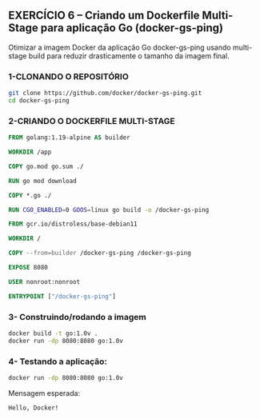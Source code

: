 
## EXERCÍCIO 6 – Criando um Dockerfile Multi-Stage para aplicação Go (docker-gs-ping)

Otimizar a imagem Docker da aplicação Go docker-gs-ping usando multi-stage build para reduzir drasticamente o tamanho da imagem final.

### 1-CLONANDO O REPOSITÓRIO

```bash
git clone https://github.com/docker/docker-gs-ping.git
cd docker-gs-ping
```

### 2-CRIANDO O DOCKERFILE MULTI-STAGE

```dockerfile
FROM golang:1.19-alpine AS builder

WORKDIR /app

COPY go.mod go.sum ./

RUN go mod download

COPY *.go ./

RUN CGO_ENABLED=0 GOOS=linux go build -o /docker-gs-ping

FROM gcr.io/distroless/base-debian11

WORKDIR /

COPY --from=builder /docker-gs-ping /docker-gs-ping

EXPOSE 8080

USER nonroot:nonroot

ENTRYPOINT ["/docker-gs-ping"]
```

### 3- Construindo/rodando a imagem

```bash
docker build -t go:1.0v .
docker run -dp 8080:8080 go:1.0v
```

### 4- Testando a aplicação:

```bash
docker run -dp 8080:8080 go:1.0v
```

Mensagem esperada:
```
Hello, Docker!
```
